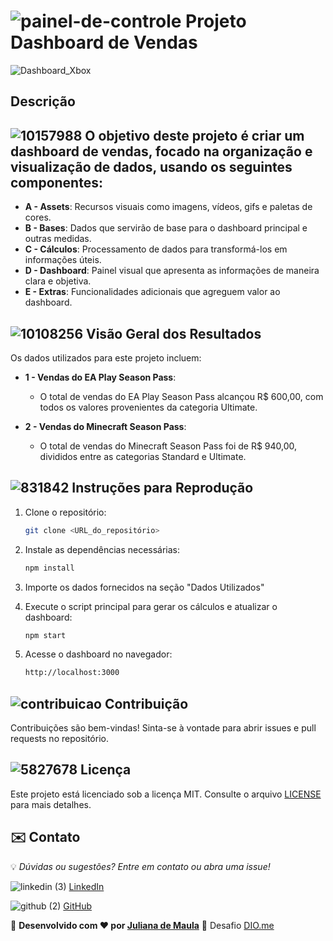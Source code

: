 # ![painel-de-controle](https://github.com/user-attachments/assets/65fc61dc-1f6d-4684-b34b-5b33664f4e97) Projeto Dashboard de Vendas
![Dashboard_Xbox](https://github.com/user-attachments/assets/e25bd49b-7383-44ec-90f8-453a22d76d00)


## Descrição
## ![10157988](https://github.com/user-attachments/assets/06cc9dd9-8c82-420e-b714-2c2cb06b6217) O objetivo deste projeto é criar um dashboard de vendas, focado na organização e visualização de dados, usando os seguintes componentes:
- **A - Assets**: Recursos visuais como imagens, vídeos, gifs e paletas de cores.
- **B - Bases**: Dados que servirão de base para o dashboard principal e outras medidas.
- **C - Cálculos**: Processamento de dados para transformá-los em informações úteis.
- **D - Dashboard**: Painel visual que apresenta as informações de maneira clara e objetiva.
- **E - Extras**: Funcionalidades adicionais que agreguem valor ao dashboard.

## ![10108256](https://github.com/user-attachments/assets/5524e207-ebed-4a0a-81e3-d1a2835026bb) Visão Geral dos Resultados
Os dados utilizados para este projeto incluem:
- **1 - Vendas do EA Play Season Pass**:

    - O total de vendas do EA Play Season Pass alcançou R$ 600,00, com todos os valores provenientes da categoria Ultimate.

- **2 - Vendas do Minecraft Season Pass**:

    - O total de vendas do Minecraft Season Pass foi de R$ 940,00, divididos entre as categorias Standard e Ultimate.

## ![831842](https://github.com/user-attachments/assets/7341349a-3367-4f25-be2e-26585612bf4c) Instruções para Reprodução
1. Clone o repositório:
   ```bash
   git clone <URL_do_repositório>

2. Instale as dependências necessárias:
   ```bash
   npm install

3. Importe os dados fornecidos na seção "Dados Utilizados"

4. Execute o script principal para gerar os cálculos e atualizar o dashboard:
   ```bash
   npm start
5. Acesse o dashboard no navegador:
   ```bash
   http://localhost:3000
## ![contribuicao](https://github.com/user-attachments/assets/f9c9a79d-678d-4458-b841-7350c62d7bea) Contribuição

Contribuições são bem-vindas! Sinta-se à vontade para abrir issues e pull requests no repositório.


## ![5827678](https://github.com/user-attachments/assets/7ed04c58-1567-4db8-b255-74422e5ee600) Licença


Este projeto está licenciado sob a licença MIT. Consulte o arquivo [LICENSE](https://github.com/julianamaula/dashboard_Xbox?tab=MIT-1-ov-file) para mais detalhes.


## ✉️ **Contato**

💡 *Dúvidas ou sugestões? Entre em contato ou abra uma issue!* 


![linkedin (3)](https://github.com/user-attachments/assets/591bf907-a554-42e7-81a3-c7fcc810e087)
[LinkedIn](https://www.linkedin.com/in/juliana-de-maula)

![github (2)](https://github.com/user-attachments/assets/877894f3-1f69-4c0e-8b2d-4973e8db0933)
[GitHub](https://github.com/julianamaula)

📌 **Desenvolvido com ❤️ por [Juliana de Maula](https://github.com/julianamaula)** 🚀
Desafio [DIO.me](https://www.dio.me/)
